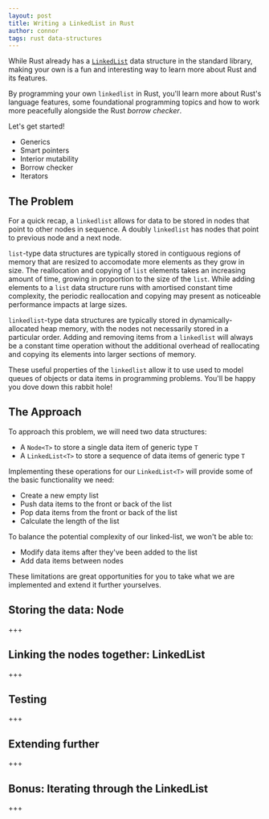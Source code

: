 ```yaml
---
layout: post
title: Writing a LinkedList in Rust
author: connor
tags: rust data-structures
---
```


While Rust already has a [`LinkedList`](https://doc.rust-lang.org/std/collections/struct.LinkedList.html) data structure in the standard library, making your own is a fun and interesting way to learn more about Rust and its features.

By programming your own `linkedlist` in Rust, you'll learn more about Rust's language features, some foundational programming topics and how to work more peacefully alongside the Rust *borrow checker*.

Let's get started!

- Generics
- Smart pointers
- Interior mutability
- Borrow checker
- Iterators

## The Problem

For a quick recap, a `linkedlist` allows for data to be stored in nodes that point to other nodes in sequence. A doubly `linkedlist` has nodes that point to previous node and a next node.

`list`-type data structures are typically stored in contiguous regions of memory that are resized to accomodate more elements as they grow in size. The reallocation and copying of `list` elements takes an increasing amount of time, growing in proportion to the size of the `list`. While adding elements to a `list` data structure runs with amortised constant time complexity, the periodic reallocation and copying may present as noticeable performance impacts at large sizes.

`linkedlist`-type data structures are typically stored in dynamically-allocated heap memory, with the nodes not necessarily stored in a particular order. Adding and removing items from a `linkedlist` will always be a constant time operation without the additional overhead of reallocating and copying its elements into larger sections of memory.

These useful properties of the `linkedlist` allow it to use used to model queues of objects or data items in programming problems. You'll be happy you dove down this rabbit hole!

## The Approach

To approach this problem, we will need two data structures:
- A `Node<T>` to store a single data item of generic type `T`
- A `LinkedList<T>` to store a sequence of data items of generic type `T`

Implementing these operations for our `LinkedList<T>` will provide some of the basic functionality we need:
- Create a new empty list
- Push data items to the front or back of the list
- Pop data items from the front or back of the list
- Calculate the length of the list

To balance the potential complexity of our linked-list, we won't be able to:
- Modify data items after they've been added to the list
- Add data items between nodes

These limitations are great opportunities for you to take what we are implemented and extend it further yourselves.

## Storing the data: Node<T>

+++

## Linking the nodes together: LinkedList<T>

+++

## Testing

+++

## Extending further

+++

## Bonus: Iterating through the LinkedList

+++
